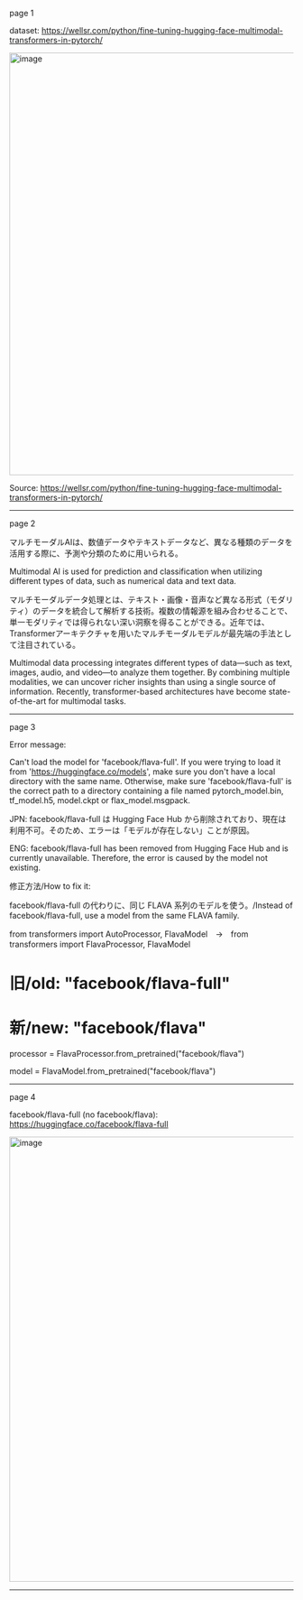 page 1

dataset: https://wellsr.com/python/fine-tuning-hugging-face-multimodal-transformers-in-pytorch/

<img width="1398" height="749" alt="image" src="https://github.com/user-attachments/assets/aca1b217-136e-4e8d-826f-b89f91d25f67" />

Source: https://wellsr.com/python/fine-tuning-hugging-face-multimodal-transformers-in-pytorch/

---
page 2

マルチモーダルAIは、数値データやテキストデータなど、異なる種類のデータを活用する際に、予測や分類のために用いられる。

Multimodal AI is used for prediction and classification when utilizing different types of data, such as numerical data and text data.

マルチモーダルデータ処理とは、テキスト・画像・音声など異なる形式（モダリティ）のデータを統合して解析する技術。複数の情報源を組み合わせることで、単一モダリティでは得られない深い洞察を得ることができる。近年では、Transformerアーキテクチャを用いたマルチモーダルモデルが最先端の手法として注目されている。

Multimodal data processing integrates different types of data—such as text, images, audio, and video—to analyze them together. By combining multiple modalities, we can uncover richer insights than using a single source of information. Recently, transformer-based architectures have become state-of-the-art for multimodal tasks.

---
page 3

Error message:

Can't load the model for 'facebook/flava-full'. If you were trying to load it from 'https://huggingface.co/models', make sure you don't have a local directory with the same name. Otherwise, make sure 'facebook/flava-full' is the correct path to a directory containing a file named pytorch_model.bin, tf_model.h5, model.ckpt or flax_model.msgpack.

JPN: facebook/flava-full は Hugging Face Hub から削除されており、現在は利用不可。そのため、エラーは「モデルが存在しない」ことが原因。

ENG: facebook/flava-full has been removed from Hugging Face Hub and is currently unavailable. Therefore, the error is caused by the model not existing.

修正方法/How to fix it: 

facebook/flava-full の代わりに、同じ FLAVA 系列のモデルを使う。/Instead of facebook/flava-full, use a model from the same FLAVA family.

from transformers import AutoProcessor, FlavaModel　→　from transformers import FlavaProcessor, FlavaModel

# 旧/old: "facebook/flava-full"

# 新/new: "facebook/flava"

processor = FlavaProcessor.from_pretrained("facebook/flava")

model = FlavaModel.from_pretrained("facebook/flava")

---
page 4


facebook/flava-full (no facebook/flava): https://huggingface.co/facebook/flava-full

<img width="1218" height="789" alt="image" src="https://github.com/user-attachments/assets/a5196679-35fd-4d0c-b2d5-f9d5632a577e" />

---




